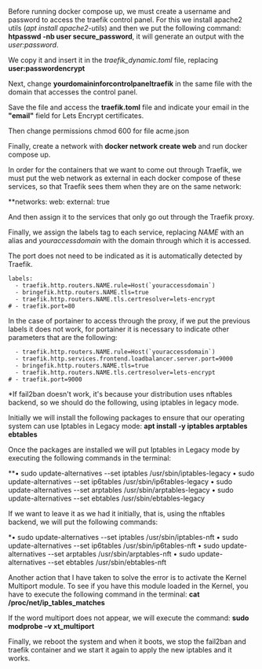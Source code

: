 Before running docker compose up, we must create a username and password to access the traefik control panel. For this we install apache2 utils (*apt install apache2-utils*) and then we put the following command: **htpasswd -nb user secure_password**, it will generate an output with the *user:password*. 

We copy it and insert it in the *traefik_dynamic.toml* file, replacing **user:passwordencrypt**

Next, change **yourdomaininforcontrolpaneltraefik** in the same file with the domain that accesses the control panel.

Save the file and access the **traefik.toml** file and indicate your email in the **"email"** field for Lets Encrypt certificates.

Then change permissions chmod 600 for file acme.json

Finally, create a network with **docker network create web** and run docker compose up.

In order for the containers that we want to come out through Traefik, we must put the web network as external in each docker compose of these services, so that Traefik sees them when they are on the same network:

**networks: 
   web: 
       external: true

And then assign it to the services that only go out through the Traefik proxy.

Finally, we assign the labels tag to each service, replacing *NAME* with an alias and *youraccessdomain* with the domain through which it is accessed.

The port does not need to be indicated as it is automatically detected by Traefik.

```
labels:
  - traefik.http.routers.NAME.rule=Host(`youraccessdomain`)
  - bringefik.http.routers.NAME.tls=true
  - traefik.http.routers.NAME.tls.certresolver=lets-encrypt
# - traefik.port=80
```

In the case of portainer to access through the proxy, if we put the previous labels it does not work, for portainer it is necessary to indicate other parameters that are the following:

```
  - traefik.http.routers.NAME.rule=Host(`youraccessdomain`)
  - traefik.http.services.frontend.loadbalancer.server.port=9000
  - bringefik.http.routers.NAME.tls=true
  - traefik.http.routers.NAME.tls.certresolver=lets-encrypt
# - traefik.port=9000
```

*If fail2ban doesn't work, it's because your distribution uses nftables backend, so we should do the following, using iptables in legacy mode.

Initially we will install the following packages to ensure that our operating system can use Iptables in Legacy mode: **apt install -y iptables arptables ebtables**

Once the packages are installed we will put Iptables in Legacy mode by executing the following commands in the terminal:

   **• sudo update-alternatives --set iptables /usr/sbin/iptables-legacy 
   • sudo update-alternatives --set ip6tables /usr/sbin/ip6tables-legacy 
   • sudo update-alternatives --set arptables /usr/sbin/arptables-legacy 
   • sudo update-alternatives --set ebtables /usr/sbin/ebtables-legacy

If we want to leave it as we had it initially, that is, using the nftables backend, we will put the following commands:

*• sudo update-alternatives --set iptables /usr/sbin/iptables-nft 
• sudo update-alternatives --set ip6tables /usr/sbin/ip6tables-nft 
• sudo update-alternatives --set arptables /usr/sbin/arptables-nft 
• sudo update-alternatives --set ebtables /usr/sbin/ebtables-nft

Another action that I have taken to solve the error is to activate the Kernel Multiport module. To see if you have this module loaded in the Kernel, you have to execute the following command in the terminal: **cat /proc/net/ip_tables_matches**

If the word multiport does not appear, we will execute the command: **sudo modprobe –v xt_multiport**

Finally, we reboot the system and when it boots, we stop the fail2ban and traefik container and we start it again to apply the new iptables and it works.
